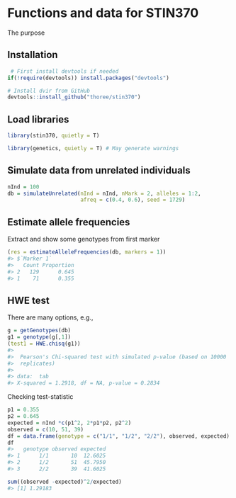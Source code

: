 
<!-- README.md is generated from README.Rmd. Please edit that file -->

# Functions and data for STIN370

The purpose

## Installation

``` r
 # First install devtools if needed
if(!require(devtools)) install.packages("devtools")

# Install dvir from GitHub
devtools::install_github("thoree/stin370")
```

## Load libraries

``` r
library(stin370, quietly = T)
```

``` r
library(genetics, quietly = T) # May generate warnings
```

## Simulate data from unrelated individuals

``` r
nInd = 100
db = simulateUnrelated(nInd = nInd, nMark = 2, alleles = 1:2,
                       afreq = c(0.4, 0.6), seed = 1729)
```

## Estimate allele frequencies

Extract and show some genotypes from first marker

``` r
(res = estimateAlleleFrequencies(db, markers = 1))
#> $`Marker 1`
#>   Count Proportion
#> 2   129      0.645
#> 1    71      0.355
```

## HWE test

There are many options, e.g.,

``` r
g = getGenotypes(db)
g1 = genotype(g[,1])
(test1 = HWE.chisq(g1))
#> 
#>  Pearson's Chi-squared test with simulated p-value (based on 10000
#>  replicates)
#> 
#> data:  tab
#> X-squared = 1.2918, df = NA, p-value = 0.2834
```

Checking test-statistic

``` r
p1 = 0.355
p2 = 0.645
expected = nInd *c(p1^2, 2*p1*p2, p2^2)
observed = c(10, 51, 39)
df = data.frame(genotype = c("1/1", "1/2", "2/2"), observed, expected)
df
#>   genotype observed expected
#> 1      1/1       10  12.6025
#> 2      1/2       51  45.7950
#> 3      2/2       39  41.6025
```

``` r
sum((observed -expected)^2/expected)
#> [1] 1.29183
```
